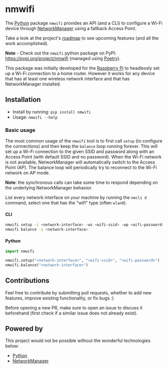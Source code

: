 # nmwifi

The [Python](https://www.python.org) package `nmwifi` provides an API (and a CLI) to configure a Wi-Fi device through [NetworkManager](https://networkmanager.dev/) using a fallback Access Point.

Take a look at the project's [roadmap](docs/roadmap.md) to see upcoming features (and all the work accomplished).

**Note** - Check out the `nmwifi` python package on PyPI: <https://pypi.org/project/nmwifi> (managed using [Poetry](https://python-poetry.org/)).

This package was initially developed for the [Raspberry Pi](https://raspberrypi.com) to headlessly set up a Wi-Fi connection to a home router. 
However it works for any device that has at least one wireless network interface and that has NetworkManager installed.

## Installation

- Install by running: `pip install nmwifi`
- Usage: `nmwifi --help`

### Basic usage

The most common usage of the `nmwifi` tool is to first call `setup` (to configure the connections) and then keep the `balance` loop running forever.
This will set up a Wi-Fi connection to the given SSID and password along with an Access Point (with default SSID and no password).
When the Wi-Fi network is not available, NetworkManager will automatically switch to the Access Point (AP).
The balance loop will periodically try to reconnect to the Wi-Fi network on AP mode.

**Note**: the synchronous calls can take some time to respond depending on the underlying NetworkManager behavior.

List every network interface on your machine by running the `nmcli d` command, select one that has the "wifi" type (often `wlan0`).

#### CLI

```bash
nmwifi setup -i <network-interface> -ws <wifi-ssid> -wp <wifi-password>
nmwifi balance -i <network-interface>
```

#### Python

```python
import nmwifi

nmwifi.setup("<network-interface>", "<wifi-ssid>", "<wifi-password>")
nmwifi.balance("<network-interface>")
```

## Contributions

Feel free to contribute by submitting pull requests, whether to add new features, improve existing functionality, or fix bugs :)

Before opening a new PR, make sure to open an issue to discuss it beforehand (first check if a similar issue does not already exist).

## Powered by

This project would not be possible without the wonderful technologies below:

* [Python](https://www.python.org/)
* [NetworkManager](https://networkmanager.dev/)
